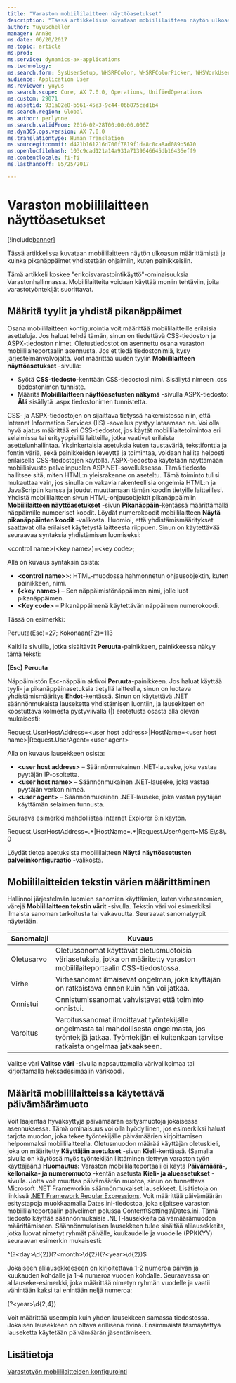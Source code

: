 ```yaml
---
title: "Varaston mobiililaitteen näyttöasetukset"
description: "Tässä artikkelissa kuvataan mobiililaitteen näytön ulkoasun määrittämistä ja kuinka pikanäppäimet yhdistetään ohjaimiin, kuten painikkeisiin."
author: YuyuScheller
manager: AnnBe
ms.date: 06/20/2017
ms.topic: article
ms.prod: 
ms.service: dynamics-ax-applications
ms.technology: 
ms.search.form: SysUserSetup, WHSRFColor, WHSRFColorPicker, WHSWorkUserDisplaySettings
audience: Application User
ms.reviewer: yuyus
ms.search.scope: Core, AX 7.0.0, Operations, UnifiedOperations
ms.custom: 29071
ms.assetid: 931a02e8-b561-45e3-9c44-06b875ced1b4
ms.search.region: Global
ms.author: perlynne
ms.search.validFrom: 2016-02-28T00:00:00.000Z
ms.dyn365.ops.version: AX 7.0.0
ms.translationtype: Human Translation
ms.sourcegitcommit: d421b161216d700f7819f1da8c0ca8ad089b5670
ms.openlocfilehash: 103c9cad121a14a931a7139646645db16436eff9
ms.contentlocale: fi-fi
ms.lasthandoff: 05/25/2017

---
```


# <a name="warehouse-mobile-device-display-settings"></a>Varaston mobiililaitteen näyttöasetukset

[!include[banner](../includes/banner.md)]


Tässä artikkelissa kuvataan mobiililaitteen näytön ulkoasun määrittämistä ja kuinka pikanäppäimet yhdistetään ohjaimiin, kuten painikkeisiin. 

Tämä artikkeli koskee "erikoisvarastointikäyttö"-ominaisuuksia Varastonhallinnassa. Mobiililaitteita voidaan käyttää moniin tehtäviin, joita varastotyöntekijät suorittavat.

## <a name="specify-styles-and-map-keyboard-shortcuts"></a>Määritä tyylit ja yhdistä pikanäppäimet
Osana mobiililaitteen konfigurointia voit määrittää mobiililaitteille erilaisia asetteluja. Jos haluat tehdä tämän, sinun on tiedettävä CSS-tiedoston ja ASPX-tiedoston nimet. Oletustiedostot on asennettu osana varaston mobiililaiteportaalin asennusta. Jos et tiedä tiedostonimiä, kysy järjestelmänvalvojalta. Voit määrittää uuden tyylin **Mobiililaitteen näyttöasetukset** -sivulla:

-    Syötä **CSS-tiedosto**-kenttään CSS-tiedostosi nimi. Sisällytä nimeen .css tiedostonimen tunniste.
-   Määritä **Mobiililaitteen näyttöasetusten näkymä** -sivulla ASPX-tiedosto: **Älä** sisällytä .aspx tiedostonimen tunnistetta.

CSS- ja ASPX-tiedostojen on sijaittava tietyssä hakemistossa niin, että Internet Information Services (IIS) -sovellus pystyy lataamaan ne. Voi olla hyvä ajatus määrittää eri CSS-tiedostot, jos käytät mobiililaitetoimintoa eri selaimissa tai erityyppisillä laitteilla, jotka vaativat erilaista asettelunhallintaa. Yksinkertaisia asetuksia kuten taustaväriä, tekstifonttia ja fontin väriä, sekä painikkeiden leveyttä ja toimintaa, voidaan hallita helposti erilaisella CSS-tiedostojen käytöllä. ASPX-tiedostoa käytetään näyttämään mobiilisivusto palvelinpuolen ASP.NET-sovelluksessa. Tämä tiedosto hallitsee sitä, miten HTML:n yleisrakenne on aseteltu. Tämä toiminto tulisi mukauttaa vain, jos sinulla on vakavia rakenteellisia ongelmia HTML:n ja JavaScriptin kanssa ja joudut muuttamaan tämän koodin tietyille laitteillesi. Yhdistä mobiililaitteen sivun HTML-ohjausobjektit pikanäppäimiin **Mobiililaitteen näyttöasetukset** -sivun **Pikanäppäin**-kentässä määrittämällä näppäimille numeeriset koodit. Löydät numerokoodit mobiililaitteen **Näytä pikanäppäinten koodit** -valikosta. Huomioi, että yhdistämismääritykset saattavat olla erilaiset käytetystä laitteesta riippuen. Sinun on käytettävää seuraavaa syntaksia yhdistämisen luomiseksi:

&lt;control name&gt;(&lt;key name&gt;)=&lt;key code&gt;;

Alla on kuvaus syntaksin osista:

-   **&lt;control name&gt;**>: HTML-muodossa hahmonnetun ohjausobjektin, kuten painikkeen, nimi.
-   **(&lt;key name&gt;)** – Sen näppäimistönäppäimen nimi, jolle luot pikanäppäimen.
-   **&lt;Key code&gt;** – Pikanäppäimenä käytettävän näppäimen numerokoodi.

Tässä on esimerkki:

Peruuta(Esc)=27; Kokonaan(F2)=113

Kaikilla sivuilla, jotka sisältävät **Peruuta**-painikkeen, painikkeessa näkyy tämä teksti:

**(Esc) Peruuta**

Näppäimistön Esc-näppäin aktivoi **Peruuta**-painikkeen. Jos haluat käyttää tyyli- ja pikanäppäinasetuksia tietyllä laitteella, sinun on luotava yhdistämismääritys **Ehdot**-kentässä. Sinun on käytettävä .NET säännönmukaista lauseketta yhdistämisen luontiin, ja lausekkeen on koostuttava kolmesta pystyviivalla (|) erotetusta osasta alla olevan mukaisesti:

Request.UserHostAddress=&lt;user host address&gt;|HostName=&lt;user host name&gt;|Request.UserAgent=&lt;user agent&gt;

Alla on kuvaus lausekkeen osista:

-   **&lt;user host address&gt;** – Säännönmukainen .NET-lauseke, joka vastaa pyytäjän IP-osoitetta.
-   **&lt;user host name&gt;** – Säännönmukainen .NET-lauseke, joka vastaa pyytäjän verkon nimeä.
-   **&lt;user agent&gt;** – Säännönmukainen .NET-lauseke, joka vastaa pyytäjän käyttämän selaimen tunnusta.

Seuraava esimerkki mahdollistaa Internet Explorer 8:n käytön.

Request.UserHostAddress=.\*|HostName=.\*|Request.UserAgent=MSIE\\s8\\.0

Löydät tietoa asetuksista mobiililaitteen **Näytä näyttöasetusten palvelinkonfiguraatio** -valikosta.

## <a name="define-text-colors-for-messages"></a>Mobiililaitteiden tekstin värien määrittäminen
Hallinnoi järjestelmän luomien sanomien käyttämien, kuten virhesanomien, värejä **Mobiililaitteen tekstin värit** -sivulla. Tekstin väri voi esimerkiksi ilmaista sanoman tarkoitusta tai vakavuutta. Seuraavat sanomatyypit näytetään.

| Sanomalaji | Kuvaus                                                                                                                                                                            |
|--------------|----------------------------------------------------------------------------------------------------------------------------------------------------------------------------------------|
| Oletusarvo      | Oletussanomat käyttävät oletusmuotoisia väriasetuksia, jotka on määritetty varaston mobiililaiteportaalin CSS-tiedostossa.                                                   |
| Virhe        | Virhesanomat ilmaisevat ongelman, joka käyttäjän on ratkaistava ennen kuin hän voi jatkaa.                                                                                             |
| Onnistui      | Onnistumissanomat vahvistavat että toiminto onnistui.                                                                                                                                |
| Varoitus      | Varoitussanomat ilmoittavat työntekijälle ongelmasta tai mahdollisesta ongelmasta, jos työntekijä jatkaa. Työntekijän ei kuitenkaan tarvitse ratkaista ongelmaa jatkaakseen. |

Valitse väri **Valitse väri** -sivulla napsauttamalla värivalikoimaa tai kirjoittamalla heksadesimaalin värikoodi.

## <a name="define-the-date-format-to-use-on-mobile-devices"></a>Määritä mobiililaitteissa käytettävä päivämäärämuoto
Voit laajentaa hyväksyttyjä päivämäärän esitysmuotoja jokaisessa asennuksessa. Tämä ominaisuus voi olla hyödyllinen, jos esimerkiksi haluat tarjota muodon, joka tekee työntekijälle päivämäärien kirjoittamisen helpommaksi mobiililaitteella. Oletusmuodon määrää käyttäjän oletuskieli, joka on määritetty **Käyttäjän asetukset** -sivun **Kieli**-kentässä. (Samalla sivulla on käytössä myös työntekijän liittäminen tiettyyn varaston työn käyttäjään.) **Huomautus:** Varaston mobiililaiteportaali ei käytä **Päivämäärä-, kellonaika- ja numeromuoto** -kentän asetusta **Kieli- ja alueasetukset** -sivulla. Jotta voit muuttaa päivämäärän muotoa, sinun on tunnettava Microsoft .NET Frameworkin säännönmukaiset lausekkeet. Lisätietoja on linkissä [.NET Framework Regular Expressions](http://go.microsoft.com/fwlink/?LinkId=391260). Voit määrittää päivämäärän esitystapoja muokkaamalla Dates.ini-tiedostoa, joka sijaitsee varaston mobiililaiteportaalin palvelimen polussa Content\\Settings\\Dates.ini. Tämä tiedosto käyttää säännönmukaisia .NET-lausekkeita päivämäärämuodon määrittämiseen. Säännönmukaisen lausekkeen tulee sisältää alilausekkeita, jotka luovat nimetyt ryhmät päivälle, kuukaudelle ja vuodelle (PPKKYY) seuraavan esimerkin mukaisesti:

^(?&lt;day&gt;\\d{2})(?&lt;month&gt;\\d{2})(?&lt;year&gt;\\d{2})$

Jokaiseen alilausekkeeseen on kirjoitettava 1-2 numeroa päivän ja kuukauden kohdalle ja 1-4 numeroa vuoden kohdalle. Seuraavassa on alilauseke-esimerkki, joka määrittää nimetyn ryhmän vuodelle ja vaatii vähintään kaksi tai enintään neljä numeroa:

(?&lt;year&gt;\\d{2,4})

Voit määrittää useampia kuin yhden lausekkeen samassa tiedostossa. Jokaisen lausekkeen on oltava erillisenä rivinä. Ensimmäistä täsmäytettyä lauseketta käytetään päivämäärän jäsentämiseen.

<a name="see-also"></a>Lisätietoja
--------

[Varastotyön mobiililaitteiden konfigurointi](configure-mobile-devices-warehouse.md)




